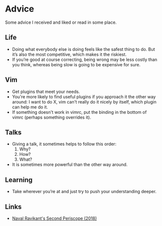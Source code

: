 # Advice
Some advice I received and liked or read in some place.

## Life
- Doing what everybody else is doing feels like the safest thing to do. But it’s also the most competitive, which makes it the riskiest.
- If you’re good at course correcting, being wrong may be less costly than you think, whereas being slow is going to be expensive for sure.

## Vim
- Get plugins that meet your needs.
- You're more likely to find useful plugins if you approach it the other way around: I want to do X, vim can't really do it nicely by itself, which plugin can help me do it.
- If something doesn't work in vimrc, put the binding in the bottom of vimrc (perhaps something overrides it).

## Talks
- Giving a talk, it sometimes helps to follow this order:
	1. Why?
	2. How?
	3. What?
- It is sometimes more powerful than the other way around.

## Learning
- Take wherever you’re at and just try to push your understanding deeper.

## Links
- [Naval Ravikant's Second Periscope (2018)](https://www.pscp.tv/w/1MnGneBLZVmKO)